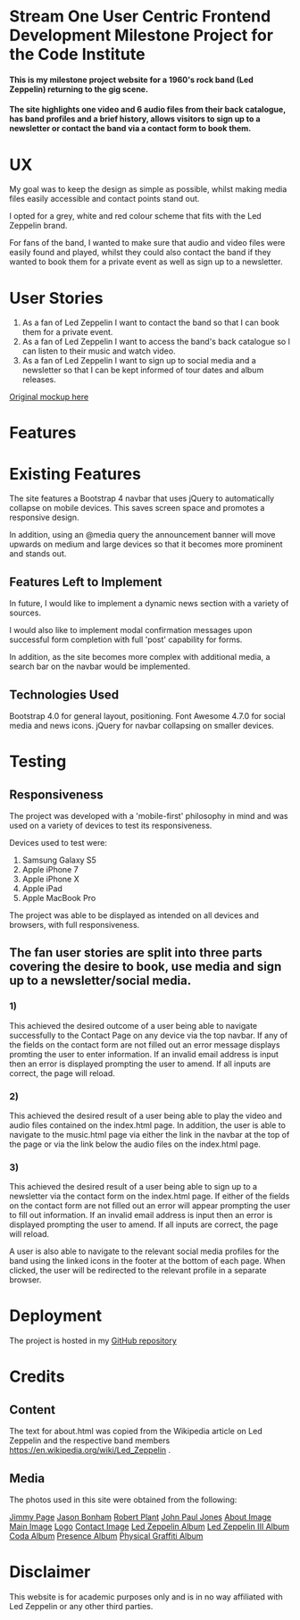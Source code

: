 # Stream One User Centric Frontend Development Milestone Project for the Code Institute

#### This is my milestone project website for a 1960's rock band (Led Zeppelin) returning to the gig scene. 

#### The site highlights one video and 6 audio files from their back catalogue, has band profiles and a brief history, allows visitors to sign up to a newsletter or contact the band via a contact form to book them.


# UX

My goal was to keep the design as simple as possible, whilst making media files easily accessible and contact points stand out. 

I opted for a grey, white and red colour scheme that fits with the Led Zeppelin brand.

For fans of the band, I wanted to make sure that audio and video files were easily found and played, whilst they could also
contact the band if they wanted to book them for a private event as well as sign up to a newsletter.

# User Stories

1) As a fan of Led Zeppelin I want to contact the band so that I can book them for a private event.
2) As a fan of Led Zeppelin I want to access the band's back catalogue so I can listen to their music and watch video.
3) As a fan of Led Zeppelin I want to sign up to social media and a newsletter so that I can be kept informed of tour dates and album releases.

[Original mockup here](https://github.com/martingr1/bandproject/tree/master/assets/Mockups)

# Features

# Existing Features

The site features a Bootstrap 4 navbar that uses jQuery to automatically collapse on mobile devices. This saves screen space and promotes a responsive design.  

In addition, using an @media query the announcement banner will move upwards on medium and large devices so that it becomes more prominent and stands out.

## Features Left to Implement

In future, I would like to implement a dynamic news section with a variety of sources. 

I would also like to implement modal confirmation messages upon successful form completion with full 'post' capability for forms.

In addition, as the site becomes more complex with additional media, a search bar on the navbar would be implemented.

## Technologies Used

Bootstrap 4.0 for general layout, positioning.
Font Awesome 4.7.0 for social media and news icons.
jQuery for navbar collapsing on smaller devices.

# Testing

## Responsiveness

The project was developed with a 'mobile-first' philosophy in mind and was used on a variety of devices to test its responsiveness.

Devices used to test were:

1. Samsung Galaxy S5
2. Apple iPhone 7
3. Apple iPhone X
4. Apple iPad
5. Apple MacBook Pro

The project was able to be displayed as intended on all devices and browsers, with full responsiveness.

## The fan user stories are split into three parts covering the desire to book, use media and sign up to a newsletter/social media.

### 1) 
This achieved the desired outcome of a user being able to navigate successfully to the Contact Page on any device via the top navbar.
If any of the fields on the contact form are not filled out an error message displays promting the user to enter information.
If an invalid email address is input then an error is displayed prompting the user to amend.
If all inputs are correct, the page will reload.


### 2) 
This achieved the desired result of a user being able to play the video and audio files contained on the index.html page. 
In addition, the user is able to navigate to the music.html page via either the link in the navbar at the top of the page or via the link below the audio files on the index.html page.

### 3) 
This achieved the desired result of a user being able to sign up to a newsletter via the contact form on the index.html page.
If either of the fields on the contact form are not filled out an error will appear prompting the user to fill out information.
If an invalid email address is input then an error is displayed prompting the user to amend.
If all inputs are correct, the page will reload.

A user is also able to navigate to the relevant social media profiles for the band using the linked icons in the footer at the bottom of each page.
When clicked, the user will be redirected to the relevant profile in a separate browser.

# Deployment

The project is hosted in my [GitHub repository](https://martingr1.github.io/bandproject/)

# Credits

## Content

The text for about.html was copied from the Wikipedia article on Led Zeppelin and the respective band members https://en.wikipedia.org/wiki/Led_Zeppelin .

## Media

The photos used in this site were obtained from the following:

[Jimmy Page](https://www.allposters.com/-sp/Led-Zeppelin-Jimmy-Page-Earls-Court-1975-Posters_i9451964_.htm)
[Jason Bonham](https://upload.wikimedia.org/wikipedia/commons/thumb/6/66/Jason_Bonham_2009.jpg/440px-Jason_Bonham_2009.jpg)
[Robert Plant](http://www.brooklynvegan.com/files/2016/12/best-of-2016-040.jpg?w=630&h=945&zc=1&s=0&a=t&q=89)
[John Paul Jones](https://upload.wikimedia.org/wikipedia/commons/thumb/7/78/John_Paul_Jones_-_2010.jpg/440px-John_Paul_Jones_-_2010.jpg)
[About Image](http://townsquare.media/site/295/files/2014/10/Led-Zeppelin1.jpg?w=980&q=75)
[Main Image](https://www.rollingstone.com/wp-content/uploads/2018/06/led-zeppelin-iv-album-release-review-35c87652-3510-4318-9145-25a24db837f5.jpg?crop=900:600&width=1910)
[Logo](https://thriftyzone-thriftysigns.netdna-ssl.com/wp-content/uploads/2018/05/Led-Zeppelin.jpg)
[Contact Image](https://mm.aiircdn.com/5/5bc0a39312fdf.jpg)
[Led Zeppelin Album](https://upload.wikimedia.org/wikipedia/en/e/ef/Led_Zeppelin_-_Led_Zeppelin_%281969%29_front_cover.png)
[Led Zeppelin III Album](https://upload.wikimedia.org/wikipedia/en/5/5f/Led_Zeppelin_-_Led_Zeppelin_III.png)
[Coda Album](https://upload.wikimedia.org/wikipedia/commons/c/c1/Led_Zeppelin_-_Coda.jpg)
[Presence Album](https://upload.wikimedia.org/wikipedia/en/f/f3/Led_Zeppelin_-_Presence.jpg)
[Physical Graffiti Album](https://upload.wikimedia.org/wikipedia/en/e/e3/Led_Zeppelin_-_Physical_Graffiti.jpg)

# Disclaimer

This website is for academic purposes only and is in no way affiliated with Led Zeppelin or any other third parties.
